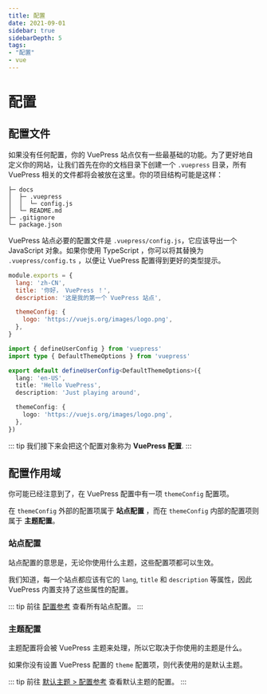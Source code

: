 ```yaml
---
title: 配置
date: 2021-09-01
sidebar: true
sidebarDepth: 5
tags:
- "配置"
- vue
---
```

# 配置

## 配置文件

如果没有任何配置，你的 VuePress 站点仅有一些最基础的功能。为了更好地自定义你的网站，让我们首先在你的文档目录下创建一个 `.vuepress` 目录，所有 VuePress 相关的文件都将会被放在这里。你的项目结构可能是这样：

```
├─ docs
│  ├─ .vuepress
│  │  └─ config.js
│  └─ README.md
├─ .gitignore
└─ package.json
```

VuePress 站点必要的配置文件是 `.vuepress/config.js`，它应该导出一个 JavaScript 对象。如果你使用 TypeScript ，你可以将其替换为 `.vuepress/config.ts` ，以便让 VuePress 配置得到更好的类型提示。

<CodeGroup>
  <CodeGroupItem title="JS" active>

```js
module.exports = {
  lang: 'zh-CN',
  title: '你好， VuePress ！',
  description: '这是我的第一个 VuePress 站点',

  themeConfig: {
    logo: 'https://vuejs.org/images/logo.png',
  },
}
```

  </CodeGroupItem>

  <CodeGroupItem title="TS">

```ts
import { defineUserConfig } from 'vuepress'
import type { DefaultThemeOptions } from 'vuepress'

export default defineUserConfig<DefaultThemeOptions>({
  lang: 'en-US',
  title: 'Hello VuePress',
  description: 'Just playing around',

  themeConfig: {
    logo: 'https://vuejs.org/images/logo.png',
  },
})
```

  </CodeGroupItem>
</CodeGroup>

::: tip
我们接下来会把这个配置对象称为 **VuePress 配置**.
:::

## 配置作用域

你可能已经注意到了，在 VuePress 配置中有一项 `themeConfig` 配置项。

在 `themeConfig` 外部的配置项属于 **站点配置** ，而在 `themeConfig` 内部的配置项则属于 **主题配置**。

### 站点配置

站点配置的意思是，无论你使用什么主题，这些配置项都可以生效。

我们知道，每一个站点都应该有它的 `lang`, `title` 和 `description` 等属性，因此 VuePress 内置支持了这些属性的配置。

::: tip
前往 [配置参考](../reference/config.md) 查看所有站点配置。
:::

### 主题配置

主题配置将会被 VuePress 主题来处理，所以它取决于你使用的主题是什么。

如果你没有设置 VuePress 配置的 `theme` 配置项，则代表使用的是默认主题。

::: tip
前往 [默认主题 > 配置参考](../reference/default-theme/config.md) 查看默认主题的配置。
:::
